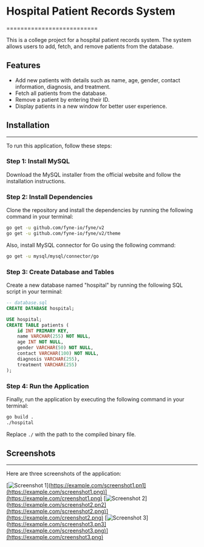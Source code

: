 # Hospital Patient Records System
==========================

This is a college project for a hospital patient records system. The 
system allows users to add, fetch, and remove patients from the database.

## Features

*   Add new patients with details such as name, age, gender, contact 
information, diagnosis, and treatment.
*   Fetch all patients from the database.
*   Remove a patient by entering their ID.
*   Display patients in a new window for better user experience.

## Installation
------------

To run this application, follow these steps:

### Step 1: Install MySQL

Download the MySQL installer from the official website and follow the 
installation instructions.

### Step 2: Install Dependencies

Clone the repository and install the dependencies by running the following 
command in your terminal:
```bash
go get -u github.com/fyne-io/fyne/v2
go get -u github.com/fyne-io/fyne/v2/theme
```
Also, install MySQL connector for Go using the following command:
```bash
go get -u mysql/mysql/connector/go
```
### Step 3: Create Database and Tables

Create a new database named "hospital" by running the following SQL script 
in your terminal:
```sql
-- database.sql
CREATE DATABASE hospital;

USE hospital;
CREATE TABLE patients (
    id INT PRIMARY KEY,
    name VARCHAR(255) NOT NULL,
    age INT NOT NULL,
    gender VARCHAR(50) NOT NULL,
    contact VARCHAR(100) NOT NULL,
    diagnosis VARCHAR(255),
    treatment VARCHAR(255)
);
```
### Step 4: Run the Application

Finally, run the application by executing the following command in your 
terminal:
```bash
go build .
./hospital
```
Replace `./` with the path to the compiled binary file.

## Screenshots
-------------

Here are three screenshots of the application:

[![Screenshot 
1](https://example.com/screenshot1.png)](https://example.com/screenshot1.pn1](https://example.com/screenshot1.png)](https://example.com/creenshot1.png)
[![Screenshot 
2](https://example.com/screenshot2.png)](https://example.com/screenshot2.pn2](https://example.com/screenshot2.png)](https://example.com/creenshot2.png)
[![Screenshot 
3](https://example.com/screenshot3.png)](https://example.com/screenshot3.pn3](https://example.com/screenshot3.png)](https://example.com/creenshot3.png)


